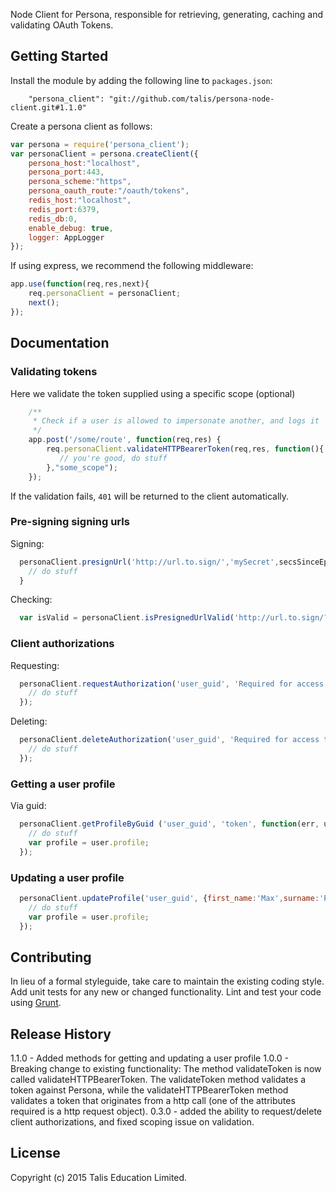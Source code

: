 Node Client for Persona, responsible for retrieving, generating, caching and validating OAuth Tokens.

## Getting Started
Install the module by adding the following line to `packages.json`: 

```
    "persona_client": "git://github.com/talis/persona-node-client.git#1.1.0"
```

Create a persona client as follows:

```javascript
var persona = require('persona_client');
var personaClient = persona.createClient({
    persona_host:"localhost",
    persona_port:443,
    persona_scheme:"https",
    persona_oauth_route:"/oauth/tokens",
    redis_host:"localhost",
    redis_port:6379,
    redis_db:0,
    enable_debug: true,
    logger: AppLogger
});
```

If using express, we recommend the following middleware:

```javascript
app.use(function(req,res,next){
    req.personaClient = personaClient;
    next();
});
```

## Documentation

### Validating tokens

Here we validate the token supplied using a specific scope (optional)

```javascript
    /**
     * Check if a user is allowed to impersonate another, and logs it
     */
    app.post('/some/route', function(req,res) {
        req.personaClient.validateHTTPBearerToken(req,res, function(){
           // you're good, do stuff
        },"some_scope");
    });
```

If the validation fails, `401` will be returned to the client automatically.


### Pre-signing signing urls

Signing: 

```javascript
  personaClient.presignUrl('http://url.to.sign/','mySecret',secsSinceEpocToExpiry,function(err,signedUrl) {
    // do stuff
  }
```

Checking:

```javascript
  var isValid = personaClient.isPresignedUrlValid('http://url.to.sign/?signature=34234545','mySecret');
```

### Client authorizations

Requesting: 

```javascript
  personaClient.requestAuthorization('user_guid', 'Required for access to admin', 'client_id', 'client_secret', function(err,authorization) {
    // do stuff
  });
```

Deleting:

```javascript
  personaClient.deleteAuthorization('user_guid', 'Required for access to admin', 'client_id', 'client_secret', function(err) {
    // do stuff
  });
```

### Getting a user profile

Via guid:

```javascript
  personaClient.getProfileByGuid ('user_guid', 'token', function(err, user) {
    // do stuff
    var profile = user.profile;
  });
```

### Updating a user profile

```javascript
  personaClient.updateProfile('user_guid', {first_name:'Max',surname:'Payne'} 'token', function(err, user) {
    // do stuff
    var profile = user.profile;
  });
```

## Contributing
In lieu of a formal styleguide, take care to maintain the existing coding style. Add unit tests for any new or changed functionality. Lint and test your code using [Grunt](http://gruntjs.com/).

## Release History

1.1.0 - Added methods for getting and updating a user profile
1.0.0 - Breaking change to existing functionality: The method validateToken is now called validateHTTPBearerToken. The validateToken method validates a token against Persona, while the validateHTTPBearerToken method validates a token that originates from a http call (one of the attributes required is a http request object).
0.3.0 - added the ability to request/delete client authorizations, and fixed scoping issue on validation.

## License
Copyright (c) 2015 Talis Education Limited.
